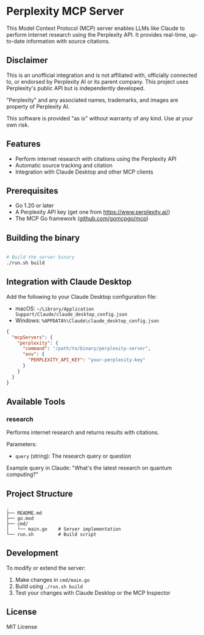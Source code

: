 
# Perplexity MCP Server

This Model Context Protocol (MCP) server enables LLMs like Claude to perform internet research using the Perplexity API. It provides real-time, up-to-date information with source citations.

## Disclaimer

This is an unofficial integration and is not affiliated with, officially connected to, or endorsed by Perplexity AI or its parent company. This project uses Perplexity's public API but is independently developed.

"Perplexity" and any associated names, trademarks, and images are property of Perplexity AI.

This software is provided "as is" without warranty of any kind. Use at your own risk.

## Features

- Perform internet research with citations using the Perplexity API
- Automatic source tracking and citation
- Integration with Claude Desktop and other MCP clients

## Prerequisites

- Go 1.20 or later
- A Perplexity API key (get one from https://www.perplexity.ai/)
- The MCP Go framework ([github.com/gomcpgo/mcp](https://github.com/gomcpgo/mcp))

## Building the binary

```bash

# Build the server binary
./run.sh build

```

## Integration with Claude Desktop

Add the following to your Claude Desktop configuration file:

- macOS: `~/Library/Application Support/Claude/claude_desktop_config.json`
- Windows: `%APPDATA%\Claude\claude_desktop_config.json`

```json
{
  "mcpServers": {
    "perplexity": {
      "command": "/path/to/binary/perplexity-server",
      "env": {
        "PERPLEXITY_API_KEY": "your-perplexity-key"
      }
    }
  }
}
```

## Available Tools

### research

Performs internet research and returns results with citations.

Parameters:
- `query` (string): The research query or question

Example query in Claude:
"What's the latest research on quantum computing?"

## Project Structure

```
.
├── README.md
├── go.mod
├── cmd/
│   └── main.go    # Server implementation
└── run.sh         # Build script
```


## Development

To modify or extend the server:

1. Make changes in `cmd/main.go`
2. Build using `./run.sh build`
3. Test your changes with Claude Desktop or the MCP Inspector

## License

MIT License
